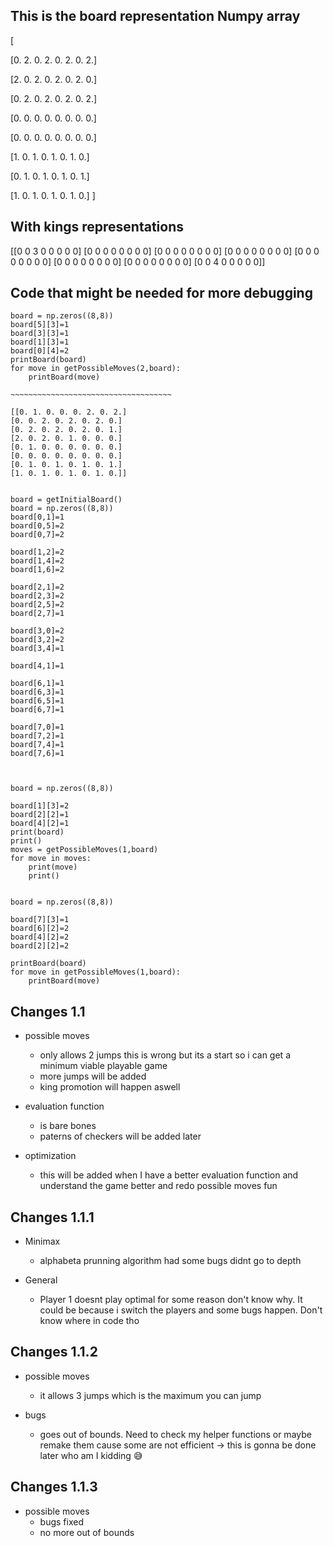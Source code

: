 ## This is the board representation Numpy array

[

[0. 2. 0. 2. 0. 2. 0. 2.]

 [2. 0. 2. 0. 2. 0. 2. 0.]

 [0. 2. 0. 2. 0. 2. 0. 2.]

 [0. 0. 0. 0. 0. 0. 0. 0.]

 [0. 0. 0. 0. 0. 0. 0. 0.]

 [1. 0. 1. 0. 1. 0. 1. 0.]

 [0. 1. 0. 1. 0. 1. 0. 1.]

 [1. 0. 1. 0. 1. 0. 1. 0.]  ]

## With kings representations
[[0 0 3 0 0 0 0 0]
 [0 0 0 0 0 0 0 0]
 [0 0 0 0 0 0 0 0]
 [0 0 0 0 0 0 0 0]
 [0 0 0 0 0 0 0 0]
 [0 0 0 0 0 0 0 0]
 [0 0 0 0 0 0 0 0]
 [0 0 4 0 0 0 0 0]]


 ## Code that might be needed for more debugging
    
    board = np.zeros((8,8))
    board[5][3]=1
    board[3][3]=1
    board[1][3]=1
    board[0][4]=2
    printBoard(board)
    for move in getPossibleMoves(2,board):
        printBoard(move)

    ~~~~~~~~~~~~~~~~~~~~~~~~~~~~~~~~~~~~

    [[0. 1. 0. 0. 0. 2. 0. 2.]
    [0. 0. 2. 0. 2. 0. 2. 0.]
    [0. 2. 0. 2. 0. 2. 0. 1.]
    [2. 0. 2. 0. 1. 0. 0. 0.]
    [0. 1. 0. 0. 0. 0. 0. 0.]
    [0. 0. 0. 0. 0. 0. 0. 0.]
    [0. 1. 0. 1. 0. 1. 0. 1.]
    [1. 0. 1. 0. 1. 0. 1. 0.]]


    board = getInitialBoard()
    board = np.zeros((8,8))
    board[0,1]=1
    board[0,5]=2
    board[0,7]=2

    board[1,2]=2
    board[1,4]=2
    board[1,6]=2

    board[2,1]=2
    board[2,3]=2
    board[2,5]=2
    board[2,7]=1

    board[3,0]=2
    board[3,2]=2
    board[3,4]=1
    
    board[4,1]=1

    board[6,1]=1
    board[6,3]=1
    board[6,5]=1
    board[6,7]=1

    board[7,0]=1
    board[7,2]=1
    board[7,4]=1
    board[7,6]=1



    board = np.zeros((8,8))

    board[1][3]=2
    board[2][2]=1
    board[4][2]=1
    print(board)
    print()
    moves = getPossibleMoves(1,board)
    for move in moves:
        print(move)
        print()


    board = np.zeros((8,8))

    board[7][3]=1
    board[6][2]=2
    board[4][2]=2
    board[2][2]=2

    printBoard(board)
    for move in getPossibleMoves(1,board):
        printBoard(move)


## Changes 1.1

* possible moves 
    * only allows 2 jumps this is wrong but its a start so i can get a minimum viable playable game
    * more jumps will be added
    * king promotion will happen aswell

* evaluation function 
    * is bare bones
    * paterns of checkers will be added later

* optimization 
    * this will be added when I have a better evaluation function and understand the game better and redo possible moves fun

## Changes 1.1.1

* Minimax
    * alphabeta prunning algorithm had some bugs didnt go to depth

* General
    * Player 1 doesnt play optimal for some reason don't know why. It could be because i switch the players and some bugs happen. Don't know where in code tho

## Changes 1.1.2

* possible moves
    * it allows 3 jumps which is the maximum you can jump

* bugs
    * goes out of bounds. Need to check my helper functions or maybe remake them cause some are not efficient -> this is gonna be done later who am I kidding 😅

## Changes 1.1.3

* possible moves
    * bugs fixed
    * no more out of bounds 

